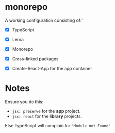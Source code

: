 # monorepo

A working configuration consisting of:'

- [x] TypeScript
- [x] Lerna
- [x] Monorepo
- [x] Cross-linked packages
- [x] Create-React-App for the app container


# Notes

Ensure you do this:

- `jsx: preserve` for the **app** project.
- `jsx: react` for the **library** projects.

Else TypeScript will complain for `"Module not Found"`
